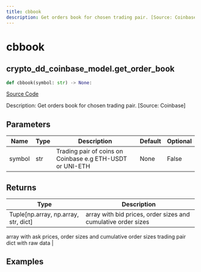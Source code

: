 ```yaml
---
title: cbbook
description: Get orders book for chosen trading pair. [Source: Coinbase]
---
```

# cbbook

## crypto_dd_coinbase_model.get_order_book

```python
def cbbook(symbol: str) -> None:
```
[Source Code](https://github.com/OpenBB-finance/OpenBBTerminal/tree/main/openbb_terminal/cryptocurrency/due_diligence/coinbase_model.py#L58)

Description: Get orders book for chosen trading pair. [Source: Coinbase]

## Parameters

| Name | Type | Description | Default | Optional |
| ---- | ---- | ----------- | ------- | -------- |
| symbol | str | Trading pair of coins on Coinbase e.g ETH-USDT or UNI-ETH | None | False |

## Returns

| Type | Description |
| ---- | ----------- |
| Tuple[np.array, np.array, str, dict] | array with bid prices, order sizes and cumulative order sizes
array with ask prices, order sizes and cumulative order sizes
trading pair
dict with raw data |

## Examples

